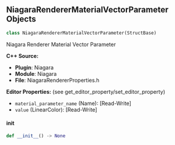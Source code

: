 ## NiagaraRendererMaterialVectorParameter Objects

```python
class NiagaraRendererMaterialVectorParameter(StructBase)
```

Niagara Renderer Material Vector Parameter

**C++ Source:**

- **Plugin**: Niagara
- **Module**: Niagara
- **File**: NiagaraRendererProperties.h

**Editor Properties:** (see get_editor_property/set_editor_property)

- ``material_parameter_name`` (Name):  [Read-Write]
- ``value`` (LinearColor):  [Read-Write]

<a id="unreal.NiagaraRendererMaterialVectorParameter.__init__"></a>

#### __init__

```python
def __init__() -> None
```

<a id="unreal.NiagaraRendererMaterialTextureParameter"></a>